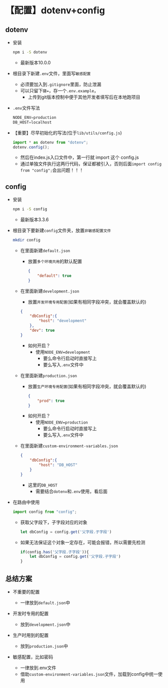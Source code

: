 # 【配置】dotenv+config

## dotenv

- 安装
    ```bash
    npm i -S dotenv
    ```
    - 最新版本10.0.0

- 根目录下新建`.env`文件，里面写`敏感配置`
    - 必须要加入到`.gitignore`里面，防止泄漏
    - 可以只留下`键=`，存一个`.env.example`，
        - 上传到git版本控制中便于其他开发者填写后在本地跑项目

- `.env`文件写法
    ```js
    NODE_ENV=production
    DB_HOST=localhost
    ```
    
- 【重要】尽早初始化的写法(位于`lib/utils/config.js`)
    ```js
    import * as dotenv from "dotenv";
    dotenv.config();
    ```
    - 然后在index.js入口文件中，第一行就 import 这个 config.js
    - 通过单独文件执行这两行代码，保证都被引入，否则后面`import config from "config";`会出问题！！！

## config

- 安装
    ```bash
    npm i -S config
    ```
    - 最新版本3.3.6

- 根目录下要新建`config`文件夹，放置`非敏感配置文件`
    ```bash
    mkdir config
    ```
    - 在里面新建`default.json`
        - 放置`多个环境共用`的默认配置
            ```json
            {
                "default": true
            }
            ```
    
    - 在里面新建`development.json`
        - 放置`开发环境专用配置`(如果有相同字段冲突，就会覆盖默认的)
        ```json
        {
            "dbConfig":{
                "host": "development"
            },
            "dev": true
        }
        ```
        - 如何开启？
            - 使用`NODE_ENV=development`
                - 要么命令行启动时直接写上
                - 要么写入`.env`文件中
    
    - 在里面新建`production.json`
        - 放置`生产环境专用配置`(如果有相同字段冲突，就会覆盖默认的)
            ```json
            {
                "prod": true
            }
            ```
        - 如何开启？
            - 使用`NODE_ENV=production`
                - 要么命令行启动时直接写上
                - 要么写入`.env`文件中
    
    - 在里面新建`custom-environment-variables.json`
        ```json
        {
            "dbConfig":{
                "host": "DB_HOST"
            }
        }
        ```
        - 这里的`DB_HOST`
            - 需要结合`dotenv`和`.env`使用，看后面
        
- 在路由中使用
    ```js
    import config from "config";
    ```
    - 获取父字段下，子字段对应的对象
        ```js
        let dbConfig = config.get('父字段.子字段')
        ```
    - 如果无法保证这个对象一定存在，可能会报错，所以需要先检测
        ```js
        if(config.has('父字段.子字段')){
            let dbConfig = config.get('父字段.子字段')
        }
        ```

## 总结方案

- 不重要的配置
    - 一律放到`default.json`中

- 开发时专用的配置
    - 放到`development.json`中

- 生产时用到的配置
    - 放到`production.json`中

- 敏感配置，比如密码
    - 一律放到.env文件
    - 借助`custom-environment-variables.json`文件，加载到config中统一使用

